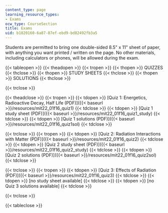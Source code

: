 ```yaml
---
content_type: page
learning_resource_types:
- Exams
ocw_type: CourseSection
title: Exams
uid: b1820160-6a87-87ef-ebd9-bd82492fb3a5
---
```


Students are permitted to bring one double-sided 8.5" x 11" sheet of paper, with anything you want printed / written on the page. No other materials, including calculators or phones, will be allowed during the exam.

{{< tableopen >}}
{{< theadopen >}}
{{< tropen >}}
{{< thopen >}}
QUIZZES
{{< thclose >}}
{{< thopen >}}
STUDY SHEETS
{{< thclose >}}
{{< thopen >}}
SOLUTIONS
{{< thclose >}}

{{< trclose >}}

{{< theadclose >}}
{{< tropen >}}
{{< tdopen >}}
[Quiz 1: Energetics, Radioactive Decay, Half Life (PDF)]({{< baseurl >}}/resources/mit22_01f16_quiz1)
{{< tdclose >}}
{{< tdopen >}}
[Quiz 1 study sheet (PDF)]({{< baseurl >}}/resources/mit22_01f16_quiz1_study)
{{< tdclose >}}
{{< tdopen >}}
[Quiz 1 solutions (PDF)]({{< baseurl >}}/resources/mit22_01f16_quiz1sol)
{{< tdclose >}}

{{< trclose >}}
{{< tropen >}}
{{< tdopen >}}
[Quiz 2: Radiation Interactions with Matter (PDF)]({{< baseurl >}}/resources/mit22_01f16_quiz2)
{{< tdclose >}}
{{< tdopen >}}
[Quiz 2 study sheet (PDF)]({{< baseurl >}}/resources/mit22_01f16_quiz2_study)
{{< tdclose >}}
{{< tdopen >}}
[Quiz 2 solutions (PDF)]({{< baseurl >}}/resources/mit22_01f16_quiz2sol)
{{< tdclose >}}

{{< trclose >}}
{{< tropen >}}
{{< tdopen >}}
[Quiz 3: Effects of Radiation (PDF)]({{< baseurl >}}/resources/mit22_01f16_quiz3)
{{< tdclose >}}
{{< tdopen >}}
\[no study sheet available\]
{{< tdclose >}}
{{< tdopen >}}
\[no Quiz 3 solutions available\]
{{< tdclose >}}

{{< trclose >}}

{{< tableclose >}}